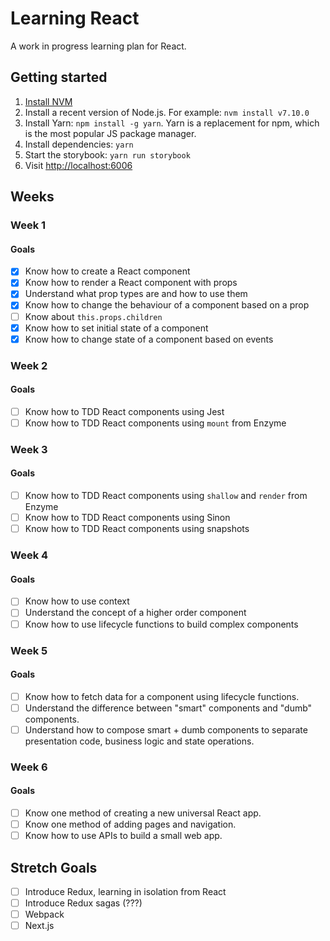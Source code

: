 # Learning React

A work in progress learning plan for React.

## Getting started

1. [Install NVM](https://github.com/creationix/nvm/blob/master/README.md#install-script)
2. Install a recent version of Node.js. For example: `nvm install v7.10.0`
3. Install Yarn: `npm install -g yarn`. Yarn is a replacement for npm, which is the most popular JS package manager.
4. Install dependencies: `yarn`
5. Start the storybook: `yarn run storybook`
6. Visit [http://localhost:6006](http://localhost:6006)

## Weeks

### Week 1

#### Goals

- [x] Know how to create a React component
- [x] Know how to render a React component with props
- [x] Understand what prop types are and how to use them
- [x] Know how to change the behaviour of a component based on a prop
- [ ] Know about `this.props.children`
- [x] Know how to set initial state of a component
- [x] Know how to change state of a component based on events

### Week 2

#### Goals

- [ ] Know how to TDD React components using Jest
- [ ] Know how to TDD React components using `mount` from Enzyme

### Week 3

#### Goals

- [ ] Know how to TDD React components using `shallow` and `render` from Enzyme
- [ ] Know how to TDD React components using Sinon
- [ ] Know how to TDD React components using snapshots

### Week 4

#### Goals

- [ ] Know how to use context
- [ ] Understand the concept of a higher order component
- [ ] Know how to use lifecycle functions to build complex components

### Week 5

#### Goals

- [ ] Know how to fetch data for a component using lifecycle functions.
- [ ] Understand the difference between "smart" components and "dumb" components.
- [ ] Understand how to compose smart + dumb components to separate presentation code, business logic and state operations.

### Week 6

#### Goals

- [ ] Know one method of creating a new universal React app.
- [ ] Know one method of adding pages and navigation.
- [ ] Know how to use APIs to build a small web app.

## Stretch Goals

- [ ] Introduce Redux, learning in isolation from React
- [ ] Introduce Redux sagas (???)
- [ ] Webpack
- [ ] Next.js
